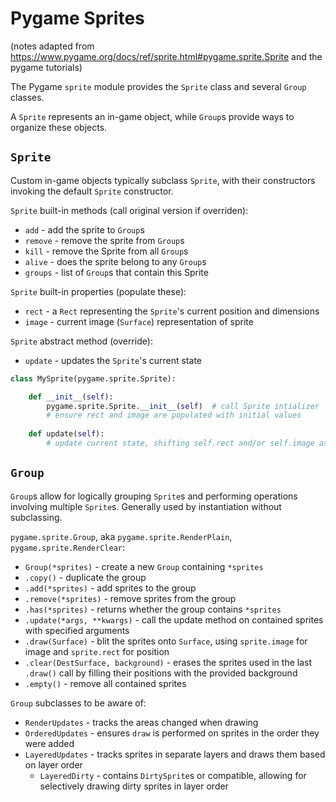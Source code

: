 # Pygame Sprites
(notes adapted from https://www.pygame.org/docs/ref/sprite.html#pygame.sprite.Sprite and the pygame tutorials)

The Pygame `sprite` module provides the `Sprite` class and several `Group` classes.

A `Sprite` represents an in-game object, while `Group`s provide ways to organize these objects.

## `Sprite`
Custom in-game objects typically subclass `Sprite`, with their constructors invoking the default `Sprite` constructor.

`Sprite` built-in methods (call original version if overriden):
* `add` - add the sprite to `Group`s
* `remove` - remove the sprite from `Group`s
* `kill` - remove the Sprite from all `Group`s
* `alive` - does the sprite belong to any `Group`s
* `groups` - list of `Group`s that contain this Sprite

`Sprite` built-in properties (populate these):
* `rect` - a `Rect` representing the `Sprite`'s current position and dimensions
* `image` - current image (`Surface`) representation of sprite

`Sprite` abstract method (override):
* `update` - updates the `Sprite`'s current state


``` Python
class MySprite(pygame.sprite.Sprite):

    def __init__(self):
        pygame.sprite.Sprite.__init__(self)  # call Sprite intializer
        # ensure rect and image are populated with initial values
    
    def update(self):
        # update current state, shifting self.rect and/or self.image as necessary
```



## `Group`
`Group`s allow for logically grouping `Sprite`s and performing operations involving multiple `Sprite`s. Generally used by instantiation without subclassing.

`pygame.sprite.Group`, aka `pygame.sprite.RenderPlain`, `pygame.sprite.RenderClear`:
* `Group(*sprites)` - create a new `Group` containing `*sprites`
* `.copy()` - duplicate the group
* `.add(*sprites)` - add sprites to the group
* `.remove(*sprites)` - remove sprites from the group
* `.has(*sprites)` - returns whether the group contains `*sprites`
* `.update(*args, **kwargs)` - call the update method on contained sprites with specified arguments
* `.draw(Surface)` - blit the sprites onto `Surface`, using `sprite.image` for image and `sprite.rect` for position
* `.clear(DestSurface, background)` - erases the sprites used in the last `.draw()` call by filling their positions with the provided background
* `.empty()` - remove all contained sprites

`Group` subclasses to be aware of:
* `RenderUpdates` - tracks the areas changed when drawing
* `OrderedUpdates` - ensures `draw` is performed on sprites in the order they were added
* `LayeredUpdates` - tracks sprites in separate layers and draws them based on layer order
    - `LayeredDirty` - contains `DirtySprite`s or compatible, allowing for selectively drawing dirty sprites in layer order